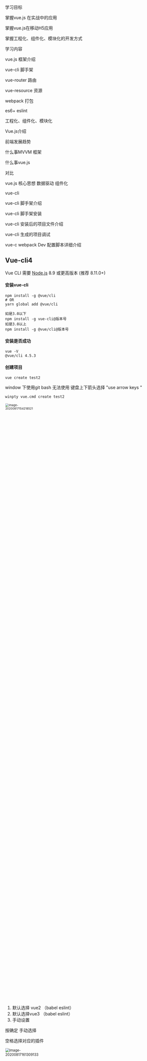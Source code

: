 学习目标



掌握vue.js 在实战中的应用

掌握vue.js在移动H5应用

掌握工程化、组件化、模块化的开发方式

学习内容



vue.js 框架介绍

vue-cli 脚手架

vue-router 路由

vue-resource 资源

webpack 打包

es6+ eslint

工程化、组件化、模块化



Vue.js介绍

前端发展趋势

什么事MVVM 框架

什么事vue.js

对比 

vue.js 核心思想   数据驱动  组件化



vue-cli

vue-cli 脚手架介绍

vue-cli 脚手架安装

vue-cli 安装后的项目文件介绍

vue-cli 生成的项目调试

vue-c webpack Dev 配置脚本详细介绍



## Vue-cli4

Vue CLI 需要 [Node.js](https://nodejs.org/) 8.9 或更高版本 (推荐 8.11.0+)

#### 安装vue-cli

```liunx
npm install -g @vue/cli
# OR
yarn global add @vue/cli
```

```
如是3.0以下
npm install -g vue-cli@版本号
如是3.0以上
npm install -g @vue/cli@版本号
```



#### 安装是否成功

```
vue -V
@vue/cli 4.5.3
```

#### 创建项目

```
vue create test2
```

window 下使用git bash 无法使用 键盘上下箭头选择  "use arrow keys "

```
winpty vue.cmd create test2
```

<img src="vueimage\image-20200817154218521.png" alt="image-20200817154218521" style="zoom: 67%;" width="50%" height="50%" />



1. 默认选择 vue2 （babel    eslint）
2. 默认选择vue3 （babel    eslint）
3. 手动设置

按确定 手动选择

空格选择对应的插件

<img src="vueimage\image-20200817161309133.png" alt="image-20200817161309133" style="zoom:80%;" width="50%" height="50%" />



babel 按需加载

router 路由

vuex 状态机

css pre-processors 样式预过程 sass 



<img src="vueimage\image-20200817162606639.png" alt="image-20200817162606639" style="zoom:0.8;" width="50%" height="50%" />

save preset as : testPreset  在用户目录下生产 .vuerc 文件

<img src="vueimage\image-20200817163257716.png" alt="image-20200817163257716" style="zoom: 50%;" width="50%" height="50%" />

下次再次创建项目时就会出现刚预设的插件 “testPreset”。



## 编译打包配置环境变量

#### 配置打包

先看一下这篇文章   <[npm run serve/build 背后的真实操作](https://www.cnblogs.com/dengxiaoning/p/12431108.html)>

编译时打包替换不同环境的环境变量在 package.json   里的 `scripts` 配置 添加一行"stage": "vue-cli-service build --mode staging",

，通过 `--mode xxx` 来执行不同环境(替换不同环境变量)。

- 通过 `npm run serve` 启动本地 , 执行 `development`  默认寻找 .env.development
- 通过 `npm run stage` 打包测试 , 执行 `staging`   .env.staging
- 通过 `npm run build` 打包正式 , 执行 `production`  默认寻找 .env.development

```
"scripts": {
    "serve": "vue-cli-service serve",
    "stage": "vue-cli-service build --mode staging",
    "build": "vue-cli-service build",
    "lint": "vue-cli-service lint"
  },
```

#### 配置介绍

  以 `VUE_APP_` 开头的变量，在代码中可以通过 `process.env.VUE_APP_` 访问。
  比如,`VUE_APP_ENV = 'development'` 通过`process.env.VUE_APP_ENV` 访问。
  除了 `VUE_APP_*` 变量之外，在你的应用代码中始终可用的还有两个特殊的变量`NODE_ENV` 和`BASE_URL`

在项目根目录中新建`.env.*`

- .env.development 本地开发环境配置

```
NODE_ENV='development'
# must start with VUE_APP_
VUE_APP_ENV = 'development'
复制代码
```

<img src="vueimage\image-20200818103920272.png" alt="image-20200818103920272" style="zoom:0.8;" width="50%" height="50%" />

- .env.staging 测试环境配置

```
NODE_ENV='production'
# must start with VUE_APP_
VUE_APP_ENV = 'staging'复制代码
```

- .env.production 正式环境配置

```
 NODE_ENV='production'
# must start with VUE_APP_
VUE_APP_ENV = 'production'复制代码
```

这里我们并没有定义很多变量，只定义了基础的 VUE_APP_ENV `development` `staging` `production`
变量我们统一在 `src/config/env.*.js` 里进行管理。





**修改起来方便，不需 要重启项目，符合开发习惯**。在开发时常用

配置对应环境的变量，拿本地环境文件 `env.development.js` 举例，用户可以根据需求修改

```
// 本地环境配置
module.exports = {
  title: 'test2',
  baseUrl: 'http://localhost:8080// 项目地址
  baseApi: 'https://test.xxx.com/api', // 本地api请求地址
  APPID: 'xxx',
  APPSECRET: 'xxx'
}复制代码
```



#### config/index.js

```
// 根据环境引入不同配置 process.env.NODE_ENV
const config = require('./env.' + process.env.VUE_APP_ENV) // process.env 当前环境变量
module.exports = config复制代码
```

根据环境不同，变量就会不同了

```
// 根据环境不同引入不同baseApi地址
import {baseApi} from '@/config'
console.log(baseApi)
```



## 页面适配  px em rem

- px 固定像数
- em 相对于父元素 
- rem 相对对于根元素

默认浏览器字体大小16px;

```
html{ font-size:16px;}
```

公式:1x16=16px=1rem

假设设计稿宽度为750px,查看750px宽度的页面对应的html{font-size:XXXpx}.

假设页面宽750px，html{font-size:100px},即100px=1rem。此时想要设置一个按钮的宽度，在设计稿中按钮为200px*90px，那么转换之后的按钮即为2rem*.9rem

公式：rem = px / (font-size)

**必须设置 font-size: 以屏幕宽度计算**

```
document.documentElement.style.fontSize = document.documentElement.clientWidth 750/ *100 + 'px';
```

字体都按 /100 计算   0.32rem =32px

#### Vue 中转换rem

Vue 中使用 postcss-pxtorem  (用于单位转换)，lib-flexible 用户设置 rem 基准.

- [postcss-pxtorem](https://github.com/cuth/postcss-pxtorem) 

Install

```
$ npm install postcss-pxtorem --save-dev
```

 修改package.json

<img src="vueimage\image-20200819090619676.png" alt="image-20200819090619676" style="zoom:0.8;"  width="50%" height="50%"  />

<font color=#ff000> **"@vue/cli-service": "~6.0.0"** </font>

报错：npm audit  --json 会允许远程攻击

serialize-javascript` prior to 3.1.0 allows remote attackers to inject arbitrary code via the function 
\"deleteFunctions\" within \"index.js\

High vulnerability in dependencies -> copy webpack plugin -> serialize js

https://github.com/vuejs/vue-cli/issues/5782 



- [lib-flexible](https://github.com/amfe/lib-flexible) 

  

Install

```
npm i -S amfe-flexible
```

Import

```
<meta name="viewport" content="width=device-width, initial-scale=1, maximum-scale=1, minimum-scale=1, user-scalable=no">
<script src="./node_modules/amfe-flexible/index.js"></script>
```

vue 使用 lib-flexible

```
  import 'lib-flexible/flexible.js'
```

vue  Vant 中的样式使用 postcss ，根目录新建**.postcssrc.js**

```
module.exports = {
  plugins: {
    autoprefixer: {
      browsers: ['Android >= 4.0', 'iOS >= 8'],
    },
    'postcss-pxtorem': {
      rootValue: 37.5,
      propList: ['*'],
    },
  },
};
```



## VantUI 组件按需加载



#### 通过 npm 安装

```bash
# 通过 npm 安装
npm i vant -S
```

安装插件 https://github.com/ant-design/babel-plugin-import

```
npm i babel-plugin-import -D
```

配置 bable-plugin-import

```
const plugins = [
  [
    'import',
    {
      libraryName: 'vant',
      libraryDirectory: 'es',
      style: true
    },
    'vant'
  ]
]

module.exports = {
  presets: [ '@vue/cli-plugin-babel/preset' ],
  plugins
}s
```



#### 创建vant 插件j src/plugins/vant.js

```
// 按需全局引入 vant组件
import Vue from 'vue'
import {Button, List, Cell, Tabbar, TabbarItem} from 'vant'
Vue.use(Button)
Vue.use(Cell)
Vue.use(List)
Vue.use(Tabbar).use(TabbarItem)
```

在main.js 引入

```
// 全局引入按需引入UI库 vant
import '@/plugins/vant'
```





## Sass 全局样式

#### sass的基本使用

https://www.sass.hk/docs/

- 变量

```scss
$back-ground:red;
.test{
   background:$back-ground;
}
```

- 样式嵌套 结合html嵌套更容易些样式
- 混合mixin (函数概念 可以传值、预设值)

```scss
@mixin box-border( $bcolor:#ccc){
border:1px solid $bcolor;
border-radius:4px;
}

.test{
@include box-border(red);
}
```

- 继承 @extend

```scss
extend-test{
@extend .test;
}
```

  b

}

#### 安装

```
npm install node-sass sass-loader style-loader --save
```

可能会报错重复几次，

vue-cli4安装时选择  css pre-processors 就不必这么麻烦出错的问题。

 .vue 文件之中 `scoped` 它顾名思义给 css 加了一个域的概念。

```
<style lang="scss">
    /* global styles */
</style>

<style lang="scss" scoped>
    /* local styles */
</style>
```

#### 目录结构

test2  所有全局样式都在 `@/src/assets/css` 目录下设置

```
├── assets
│   ├── css
│   │   ├── index.scss               # 全局通用样式
│   │   ├── mixin.scss               # 全局mixin   
│   │   └── variables.scss           # 全局变量复制代码
```



#### 自定义 vant-ui 样式

现在我们来说说怎么重写 `vant-ui` 样式。由于 `vant-ui` 的样式我们是在全局引入的，所以你想在某个页面里面覆盖它的样式就不能加 `scoped`，但你又想只覆盖这个页面的 `vant` 样式，你就可在它的父级加一个 `class`，用命名空间来解决问题。

```
.about-container {
    /* 你的命名空间 */
    .van-button {
        /* vant-ui 元素*/
        margin-right: 0px;
    }
}
```

#### 父组件改变子组件样式 深度选择器

当你子组件使用了 `scoped` 但在父组件又想修改子组件的样式可以 通过 `>>>` 来实现：

```
<style scoped>
.a >>> .b { /* ... */ }
</style>

编译后
.a[data-v-f3f3eg9] .b { /* ... */ }
```



或者去掉 scoped
```html
<style>
 .a .b {
  // ... }
</style>
```


https://blog.csdn.net/caseywei/article/details/99959415



#### 全局变量

`vue.config.js` 配置使用 `css.loaderOptions` 选项,注入 `sass` 的 `mixin` `variables` 到全局，不需要手动引入 ,配置`$cdn`通过变量形式引入 cdn 地址,这样向所有 Sass/Less 样式传入共享的全局变量：

```
const IS_PROD = ['production', 'prod'].includes(process.env.NODE_ENV)
const defaultSettings = require('./src/config/index.js')
module.exports = {
    css: {
        extract: IS_PROD,
        sourceMap: false,
        loaderOptions: {
            // 给 scss-loader 传递选项
            scss: {
                // 注入 `sass` 的 `mixin` `variables` 到全局, $cdn可以配置图片cdn
                // 详情: https://cli.vuejs.org/guide/css.html#passing-options-to-pre-processor-loaders
                prependData: `
                @import "assets/css/mixin.scss";
                @import "assets/css/variables.scss";
                $cdn: "${defaultSettings.$cdn}";
                 `,
            },
        },
    },
}
```

设置 js 中可以访问 `$cdn`,`.vue` 文件中使用`this.$cdn`访问

```
// 引入全局样式
import '@/assets/css/index.scss'

// 设置 js中可以访问 $cdn
// 引入cdn
import { $cdn } from '@/config'
Vue.prototype.$cdn = $cdn
```

在 css 和 js 使用

```
<script>
    console.log(this.$cdn)
</script>
<style lang="scss" scoped>
    .logo {
        width: 120px;
        height: 120px;
        background: url($cdn+'/weapp/logo.png') center / contain no-repeat;
    }
</style>
```




